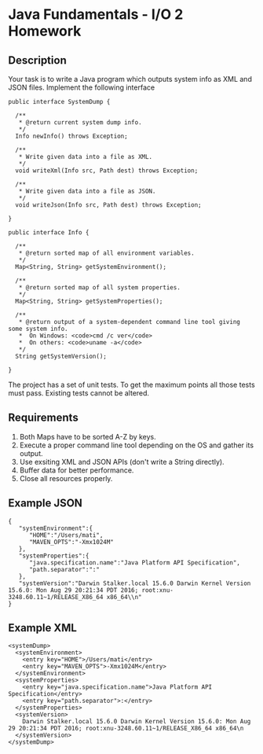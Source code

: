 Java Fundamentals - I/O 2 Homework
===========

Description
----------

Your task is to write a Java program which outputs system info as XML and JSON files. Implement the following interface

```
public interface SystemDump {

  /**
   * @return current system dump info.
   */
  Info newInfo() throws Exception;

  /**
   * Write given data into a file as XML.
   */
  void writeXml(Info src, Path dest) throws Exception;

  /**
   * Write given data into a file as JSON.
   */
  void writeJson(Info src, Path dest) throws Exception;

}

public interface Info {

  /**
   * @return sorted map of all environment variables.
   */
  Map<String, String> getSystemEnvironment();

  /**
   * @return sorted map of all system properties.
   */
  Map<String, String> getSystemProperties();

  /**
   * @return output of a system-dependent command line tool giving some system info.
   *  On Windows: <code>cmd /c ver</code>
   *  On others: <code>uname -a</code>
   */
  String getSystemVersion();

}
```

The project has a set of unit tests. To get the maximum points all those tests must pass. Existing tests cannot be altered.

Requirements
----------

1. Both Maps have to be sorted A-Z by keys.
2. Execute a proper command line tool depending on the OS and gather its output.
3. Use exsiting XML and JSON APIs (don't write a String directly).
4. Buffer data for better performance.
5. Close all resources properly.

Example JSON
------------

```
{  
   "systemEnvironment":{  
      "HOME":"/Users/mati",
      "MAVEN_OPTS":"-Xmx1024M"
   },
   "systemProperties":{  
      "java.specification.name":"Java Platform API Specification",
      "path.separator":":"
   },
   "systemVersion":"Darwin Stalker.local 15.6.0 Darwin Kernel Version 15.6.0: Mon Aug 29 20:21:34 PDT 2016; root:xnu-3248.60.11~1/RELEASE_X86_64 x86_64\\n"
}
```

Example XML
-----------

```
<systemDump>
  <systemEnvironment>
    <entry key="HOME">/Users/mati</entry>
    <entry key="MAVEN_OPTS">-Xmx1024M</entry>
  </systemEnvironment>
  <systemProperties>
    <entry key="java.specification.name">Java Platform API Specification</entry>
    <entry key="path.separator">:</entry>
  </systemProperties>
  <systemVersion>
    Darwin Stalker.local 15.6.0 Darwin Kernel Version 15.6.0: Mon Aug 29 20:21:34 PDT 2016; root:xnu-3248.60.11~1/RELEASE_X86_64 x86_64\n
  </systemVersion>
</systemDump>
```
